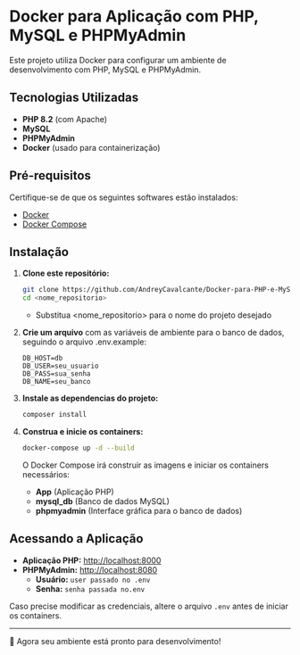 # Docker para Aplicação com PHP, MySQL e PHPMyAdmin

Este projeto utiliza Docker para configurar um ambiente de desenvolvimento com PHP, MySQL e PHPMyAdmin.

## Tecnologias Utilizadas

- **PHP 8.2** (com Apache)
- **MySQL**
- **PHPMyAdmin**
- **Docker** (usado para containerização)

## Pré-requisitos

Certifique-se de que os seguintes softwares estão instalados:

- [Docker](https://docs.docker.com/get-docker/)
- [Docker Compose](https://docs.docker.com/compose/install/)

## Instalação

1. **Clone este repositório:**

   ```sh
   git clone https://github.com/AndreyCavalcante/Docker-para-PHP-e-MySQL.git <nome_repositorio>
   cd <nome_repositorio>
   ```
   - Substitua <nome_repositorio> para o nome do projeto desejado

2. **Crie um arquivo** com as variáveis de ambiente para o banco de dados, seguindo o arquivo .env.example:

   ```env
   DB_HOST=db
   DB_USER=seu_usuario
   DB_PASS=sua_senha
   DB_NAME=seu_banco
   ```
3. **Instale as dependencias do projeto:**

   ```sh
   composer install
   ```

4. **Construa e inicie os containers:**

   ```sh
   docker-compose up -d --build
   ```

   O Docker Compose irá construir as imagens e iniciar os containers necessários:

   - **App** (Aplicação PHP)
   - **mysql\_db** (Banco de dados MySQL)
   - **phpmyadmin** (Interface gráfica para o banco de dados)

## Acessando a Aplicação

- **Aplicação PHP:** [http://localhost:8000](http://localhost:8000)
- **PHPMyAdmin:** [http://localhost:8080](http://localhost:8080)
  - **Usuário:** `user passado no .env`
  - **Senha:** `senha passada no.env`

Caso precise modificar as credenciais, altere o arquivo `.env` antes de iniciar os containers.

---

🚀 Agora seu ambiente está pronto para desenvolvimento!


